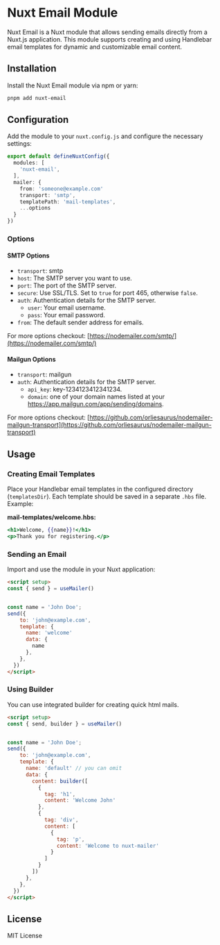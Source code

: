 
# Nuxt Email Module

Nuxt Email is a Nuxt module that allows sending emails directly from a Nuxt.js application. This module supports creating and using Handlebar email templates for dynamic and customizable email content.

## Installation

Install the Nuxt Email module via npm or yarn:

```bash
pnpm add nuxt-email
```

## Configuration

Add the module to your `nuxt.config.js` and configure the necessary settings:

```ts
export default defineNuxtConfig({
  modules: [
    'nuxt-email',
  ],
  mailer: {
    from: 'someone@example.com'
    transport: 'smtp',
    templatePath: 'mail-templates',
    ...options
  }
})
```

### Options

#### SMTP Options

- `transport`: smtp
- `host`: The SMTP server you want to use.
- `port`: The port of the SMTP server.
- `secure`: Use SSL/TLS. Set to `true` for port 465, otherwise `false`.
- `auth`: Authentication details for the SMTP server.
  - `user`: Your email username.
  - `pass`: Your email password.
- `from`: The default sender address for emails.

For more options checkout: [https://nodemailer.com/smtp/](https://nodemailer.com/smtp/)

#### Mailgun Options

- `transport`: mailgun
- `auth`: Authentication details for the SMTP server.
  - `api_key`: key-1234123412341234.
  - `domain`: one of your domain names listed at your https://app.mailgun.com/app/sending/domains.

For more options checkout: [https://github.com/orliesaurus/nodemailer-mailgun-transport](https://github.com/orliesaurus/nodemailer-mailgun-transport)

## Usage

### Creating Email Templates

Place your Handlebar email templates in the configured directory (`templatesDir`). Each template should be saved in a separate `.hbs` file. Example:

**mail-templates/welcome.hbs:**

```handlebars
<h1>Welcome, {{name}}!</h1>
<p>Thank you for registering.</p>
```

### Sending an Email

Import and use the module in your Nuxt application:

```html
<script setup>
const { send } = useMailer()


const name = 'John Doe';
send({
    to: 'john@example.com',
    template: {
      name: 'welcome'
      data: {
        name
      },
    },
  })
</script>
```

### Using Builder

You can use integrated builder for creating quick html mails.

```html
<script setup>
const { send, builder } = useMailer()


const name = 'John Doe';
send({
    to: 'john@example.com',
    template: {
      name: 'default' // you can omit
      data: {
        content: builder([
          { 
            tag: 'h1', 
            content: 'Welcome John' 
          },
          {
            tag: 'div',
            content: [
              { 
                tag: 'p',
                content: 'Welcome to nuxt-mailer'
              }
            ]
          }
        ])
      },
    },
  })
</script>
```

## License

MIT License
